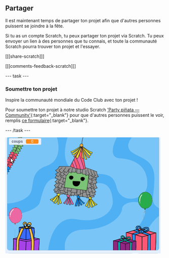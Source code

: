 ## Partager

Il est maintenant temps de partager ton projet afin que d'autres personnes puissent se joindre à la fête.

Si tu as un compte Scratch, tu peux partager ton projet via Scratch. Tu peux envoyer un lien à des personnes que tu connais, et toute la communauté Scratch pourra trouver ton projet et l'essayer.

[[[share-scratch]]]

[[[comments-feedback-scratch]]]

--- task ---

### Soumettre ton projet

Inspire la communauté mondiale du Code Club avec ton projet !

Pour soumettre ton projet à notre studio Scratch ['Party piñata — Community'](https://scratch.mit.edu/studios/31111242){:target="_blank"} pour que d'autres personnes puissent le voir, remplis [ce formulaire](https://form.raspberrypi.org/f/community-project-submissions){:target="_blank"}.

--- /task ---

![Une image animée montrant le message tombant puis changeant de taille et de couleur lorsqu'il a atteint la position finale de chute du message.](images/falling-message.gif)